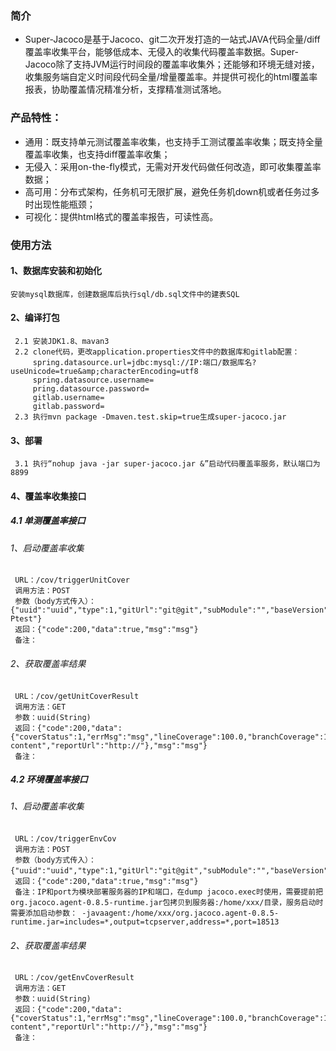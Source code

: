 ### 简介
+ Super-Jacoco是基于Jacoco、git二次开发打造的一站式JAVA代码全量/diff覆盖率收集平台，能够低成本、无侵入的收集代码覆盖率数据。Super-Jacoco除了支持JVM运行时间段的覆盖率收集外；还能够和环境无缝对接，收集服务端自定义时间段代码全量/增量覆盖率。并提供可视化的html覆盖率报表，协助覆盖情况精准分析，支撑精准测试落地。

### 产品特性：
+ 通用：既支持单元测试覆盖率收集，也支持手工测试覆盖率收集；既支持全量覆盖率收集，也支持diff覆盖率收集；
+ 无侵入：采用on-the-fly模式，无需对开发代码做任何改造，即可收集覆盖率数据；
+ 高可用：分布式架构，任务机可无限扩展，避免任务机down机或者任务过多时出现性能瓶颈；
+ 可视化：提供html格式的覆盖率报告，可读性高。

### 使用方法
#### 1、数据库安装和初始化
	安装mysql数据库，创建数据库后执行sql/db.sql文件中的建表SQL
#### 2、编译打包
	 2.1 安装JDK1.8、mavan3
	 2.2 clone代码，更改application.properties文件中的数据库和gitlab配置：
		 spring.datasource.url=jdbc:mysql://IP:端口/数据库名?useUnicode=true&amp;characterEncoding=utf8
		 spring.datasource.username=
		 pring.datasource.password=
		 gitlab.username=
		 gitlab.password=
	 2.3 执行mvn package -Dmaven.test.skip=true生成super-jacoco.jar
#### 3、部署
	 3.1 执行“nohup java -jar super-jacoco.jar &”启动代码覆盖率服务，默认端口为8899
#### 4、覆盖率收集接口
##### 4.1 单测覆盖率接口
###### 1、启动覆盖率收集
	 URL：/cov/triggerUnitCover
	 调用方法：POST
	 参数（body方式传入）：{"uuid":"uuid","type":1,"gitUrl":"git@git","subModule":"","baseVersion":"master","nowVersion":"feature","envType":"-Ptest"}
	 返回：{"code":200,"data":true,"msg":"msg"}
	 备注：
###### 2、获取覆盖率结果
	 URL：/cov/getUnitCoverResult
	 调用方法：GET
	 参数：uuid(String)
	 返回：{"code":200,"data":{"coverStatus":1,"errMsg":"msg","lineCoverage":100.0,"branchCoverage":100.0,"logFile":"file content","reportUrl":"http://"},"msg":"msg"}
	 备注：
##### 4.2 环境覆盖率接口
###### 1、启动覆盖率收集
	 URL：/cov/triggerEnvCov
	 调用方法：POST
	 参数（body方式传入）：{"uuid":"uuid","type":1,"gitUrl":"git@git","subModule":"","baseVersion":"master","nowVersion":"feature"，"address":"127.0.0.1","port":"8088"}
	 返回：{"code":200,"data":true,"msg":"msg"}
	 备注：IP和port为模块部署服务器的IP和端口，在dump jacoco.exec时使用，需要提前把org.jacoco.agent-0.8.5-runtime.jar包拷贝到服务器:/home/xxx/目录，服务启动时需要添加启动参数： -javaagent:/home/xxx/org.jacoco.agent-0.8.5-runtime.jar=includes=*,output=tcpserver,address=*,port=18513
###### 2、获取覆盖率结果
	 URL：/cov/getEnvCoverResult
	 调用方法：GET
	 参数：uuid(String)
	 返回：{"code":200,"data":{"coverStatus":1,"errMsg":"msg","lineCoverage":100.0,"branchCoverage":100.0,"logFile":"file content","reportUrl":"http://"},"msg":"msg"}
	 备注：

